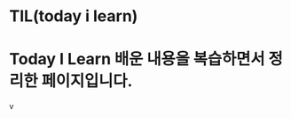 # TIL(today i learn)

# Today I Learn 배운 내용을 복습하면서 정리한 페이지입니다.  
      
     
    
  
       
   
        
    
  
    
   
  
 
  
   
    
 
 
  
   v
 
